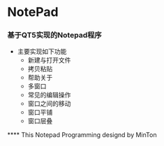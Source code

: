 # NotePad

### 基于QT5实现的Notepad程序
* 主要实现如下功能
  * 新建与打开文件
  * 拷贝粘贴
  * 帮助关于
  * 多窗口
  * 常见的编辑操作
  * 窗口之间的移动
  * 窗口平铺
  * 窗口层叠
  
**** This Notepad Programming designd by MinTon
  
